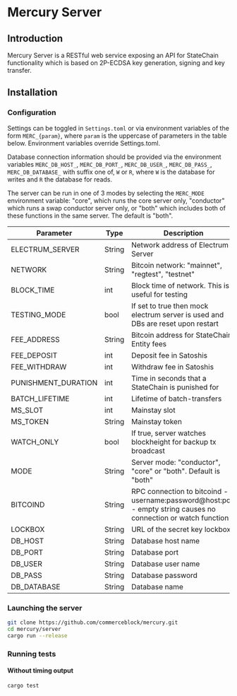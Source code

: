 # Mercury Server

## Introduction
Mercury Server is a RESTful web service exposing an API for StateChain functionality which is based on 2P-ECDSA key generation, signing and key transfer.

## Installation

### Configuration
Settings can be toggled in `Settings.toml` or via environment variables of the form `MERC_{param}`, where
`param` is the uppercase of parameters in the table below. Environment variables override Settings.toml.

Database connection information should be provided via the environment variables
`MERC_DB_HOST_`, `MERC_DB_PORT_`, `MERC_DB_USER_`, `MERC_DB_PASS_`, `MERC_DB_DATABASE_` with suffix one of,
`W` or `R`, where `W` is the database for writes and `R` the database for reads.

The server can be run in one of 3 modes by selecting the `MERC_MODE` environment variable: "core", which runs the core server only, "conductor" which runs a swap conductor server only, or "both" which includes both of these functions in the same server. The default is "both".

| Parameter | Type | Description |
| ----------- | ----- | ----------- |
| ELECTRUM_SERVER | String | Network address of Electrum Server |
| NETWORK | String | Bitcoin network: "mainnet", "regtest", "testnet" |
| BLOCK_TIME | int | Block time of network. This is useful for testing  |
| TESTING_MODE | bool | If set to true then mock electrum server is used and DBs are reset upon restart |
| FEE_ADDRESS | String | Bitcoin address for StateChain Entity fees |
| FEE_DEPOSIT | int | Deposit fee in Satoshis |
| FEE_WITHDRAW | int | Withdraw fee in Satoshis |
| PUNISHMENT_DURATION | int | Time in seconds that a StateChain is punished for  
| BATCH_LIFETIME | int | Lifetime of batch-transfers |
| MS_SLOT | int | Mainstay slot |
| MS_TOKEN | String | Mainstay token |
| WATCH_ONLY | bool | If true, server watches blockheight for backup tx broadcast |
| MODE       | String | Server mode: "conductor", "core" or "both". Default is "both" |
| BITCOIND | String | RPC connection to bitcoind - username:password@host:port - empty string causes no connection or watch function |
| LOCKBOX | String | URL of the secret key lockbox |
| DB_HOST | String | Database host name |
| DB_PORT | String | Database port |
| DB_USER | String | Database user name |
| DB_PASS | String | Database password |
| DB_DATABASE | String | Database name |

### Launching the server
```bash
git clone https://github.com/commerceblock/mercury.git
cd mercury/server
cargo run --release
```


### Running tests

#### Without timing output
```bash
cargo test
```
